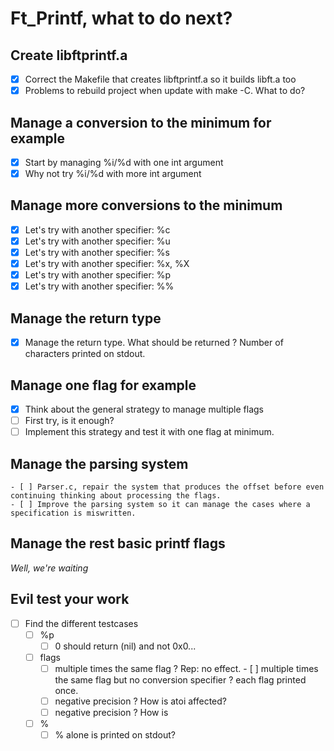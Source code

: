 # Ft_Printf, what to do next?


## Create libftprintf.a

- [X] Correct the Makefile that creates libftprintf.a so it builds libft.a too
- [X] Problems to rebuild project when update with make -C. What to do?

## Manage a conversion to the minimum for example

- [X] Start by managing %i/%d with one int argument
- [X] Why not try %i/%d with more int argument

## Manage more conversions to the minimum

- [X] Let's try with another specifier: %c
- [X] Let's try with another specifier: %u
- [x] Let's try with another specifier: %s
- [x] Let's try with another specifier: %x, %X
- [x] Let's try with another specifier: %p
- [x] Let's try with another specifier: %%

## Manage the return type

- [x] Manage the return type. What should be returned ? Number of characters 
printed on stdout.

## Manage one flag for example

- [x] Think about the general strategy to manage multiple flags
-	[ ] First try, is it enough?
- [ ] Implement this strategy and test it with one flag at minimum.

## Manage the parsing system 
	- [ ] Parser.c, repair the system that produces the offset before even
	continuing thinking about processing the flags.
	- [ ] Improve the parsing system so it can manage the cases where a
	specification is miswritten.

## Manage the rest basic printf flags

*Well, we're waiting*

## Evil test your work

- [ ] Find the different testcases 
	- [ ] %p
		- [ ] 0 should return (nil) and not 0x0...
	- [ ] flags
		- [ ] multiple times the same flag ? Rep: no effect.
			  - [ ] multiple times the same flag but no conversion specifier ? 
			  each flag printed once.
		- [ ] negative precision ? How is atoi affected?
		- [ ] negative precision ? How is 
	- [ ] %
		- [ ] % alone is printed on stdout?